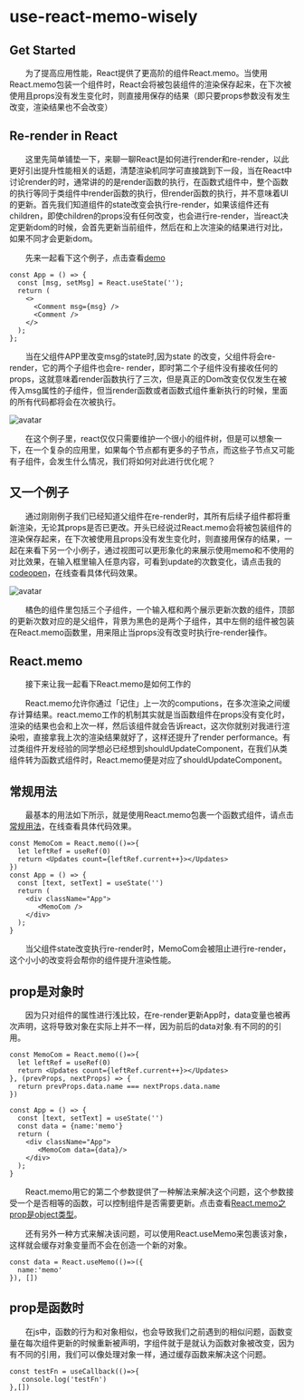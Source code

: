 # use-react-memo-wisely

## Get Started
&emsp;&emsp;为了提高应用性能，React提供了更高阶的组件React.memo。当使用React.memo包装一个组件时，React会将被包装组件的渲染保存起来，在下次被使用且props没有发生变化时，则直接用保存的结果（即只要props参数没有发生改变，渲染结果也不会改变）

## Re-render in React
&emsp;&emsp;这里先简单铺垫一下，来聊一聊React是如何进行render和re-render，以此更好引出提升性能相关的话题，清楚渲染机同学可直接跳到下一段，当在React中讨论render的时，通常讲的的是render函数的执行，在函数式组件中，整个函数的执行等同于类组件中render函数的执行，但render函数的执行，并不意味着UI的更新。首先我们知道组件的state改变会执行re-render，如果该组件还有children，即使children的props没有任何改变，也会进行re-render，当react决定更新dom的时候，会首先更新当前组件，然后在和上次渲染的结果进行对比，如果不同才会更新dom。

&emsp;&emsp;先来一起看下这个例子，点击查看[demo](https://codepen.io/wal1e/pen/LYQjBmp)

```
const App = () => {
  const [msg, setMsg] = React.useState('');
  return (
    <>
      <Comment msg={msg} />
      <Comment />
    </>
  );
};​
```

&emsp;&emsp;当在父组件APP里改变msg的state时,因为state 的改变，父组件将会re-render，它的两个子组件也会re- render，即时第二个子组件没有接收任何的props，这就意味着render函数执行了三次，但是真正的Dom改变仅仅发生在被传入msg属性的子组件，但当render函数或者函数式组件重新执行的时候，里面的所有代码都将会在次被执行。

![avatar](http://m.qpic.cn/psc?/V51THoPy1K00071vRFGs1boXQx4NfRqy/bqQfVz5yrrGYSXMvKr.cqbkL2eSEVvQZEoDNV2EeMMGXJmG7sPcmfL6hAtzXh8G*E6bVZruinSKhIcpQ2xVdggEJBm3gViy1BQc9gHHQtJw!/b&bo=GgNzAgAAAAABF1g!&rf=viewer_4)

&emsp;&emsp;在这个例子里，react仅仅只需要维护一个很小的组件树，但是可以想象一下，在一个复杂的应用里，如果每个节点都有更多的子节点，而这些子节点又可能有子组件，会发生什么情况，我们将如何对此进行优化呢？
## 又一个例子
&emsp;&emsp;通过刚刚例子我们已经知道父组件在re-render时，其所有后续子组件都将重新渲染，无论其props是否已更改。开头已经说过React.memo会将被包装组件的渲染保存起来，在下次被使用且props没有发生变化时，则直接用保存的结果，一起在来看下另一个小例子，通过视图可以更形象化的来展示使用memo和不使用的对比效果，在输入框里输入任意内容，可看到update的次数变化，请点击我的[codeopen](https://codepen.io/wal1e/pen/BaYROQe)，在线查看具体代码效果。

![avatar](http://a1.qpic.cn/psc?/V51THoPy1K00071vRFGs1boXQx4NfRqy/bqQfVz5yrrGYSXMvKr.cqZ1bEyGJKJnEbi1ghaVjuelOvRsIhvSWSOvYghUQioMji3mmIAXUsWGufebEoVWCGb91eKo17phdQhw6F3cH52Y!/c&ek=1&kp=1&pt=0&bo=JQN3AgAAAAABF2M!&tl=1&vuin=987261988&tm=1653292800&dis_t=1653296389&dis_k=a871e9d6e3977e0ead4c3a74b9bfefb6&sce=60-2-2&rf=viewer_4)

&emsp;&emsp;橘色的组件里包括三个子组件，一个输入框和两个展示更新次数的组件，顶部的更新次数对应的是父组件，背景为黑色的是两个子组件，其中左侧的组件被包装在React.memo函数里，用来阻止当props没有改变时执行re-render操作。
## React.memo
&emsp;&emsp;接下来让我一起看下React.memo是如何工作的

&emsp;&emsp;React.memo允许你通过「记住」上一次的computions，在多次渲染之间缓存计算结果。react.memo工作的机制其实就是当函数组件在props没有变化时，渲染的结果也会和上次一样，然后该组件就会告诉react，这次你就别对我进行渲染啦，直接拿我上次的渲染结果就好了，这样还提升了render performance。有过类组件开发经验的同学想必已经想到shouldUpdateComponent，在我们从类组件转为函数式组件时，React.memo便是对应了shouldUpdateComponent。

## 常规用法
&emsp;&emsp;最基本的用法如下所示，就是使用React.memo包裹一个函数式组件，请点击[常规用法](https://codepen.io/wal1e/pen/BaYROQe)，在线查看具体代码效果。
```
const MemoCom = React.memo(()=>{
  let leftRef = useRef(0)
  return <Updates count={leftRef.current++}></Updates>
})
const App = () => {
  const [text, setText] = useState('')
  return (
    <div className="App">
       <MemoCom />
    </div>
  );
}
```
&emsp;&emsp;当父组件state改变执行re-render时，MemoCom会被阻止进行re-render，这个小小的改变将会帮你的组件提升渲染性能。

## prop是对象时
&emsp;&emsp;因为只对组件的属性进行浅比较，在re-render更新App时，data变量也被再次声明，这将导致对象在实际上并不一样，因为前后的data对象.有不同的的引用。
```
const MemoCom = React.memo(()=>{
  let leftRef = useRef(0)
  return <Updates count={leftRef.current++}></Updates>
}, (prevProps, nextProps) => {
  return prevProps.data.name === nextProps.data.name
})

const App = () => {
  const [text, setText] = useState('')
  const data = {name:'memo'}
  return (
    <div className="App">
       <MemoCom data={data}/>
    </div>
  );
}
```
&emsp;&emsp;React.memo用它的第二个参数提供了一种解法来解决这个问题，这个参数接受一个是否相等的函数，可以控制组件是否需要更新。点击查看[React.memo之prop是object类型](https://codepen.io/wal1e/pen/GRQvBMr)。

&emsp;&emsp;还有另外一种方式来解决该问题，可以使用React.useMemo来包裹该对象，这样就会缓存对象变量而不会在创造一个新的对象。
```
const data = React.useMemo(()=>({
  name:'memo'
}), [])
```

## prop是函数时
&emsp;&emsp;在js中，函数的行为和对象相似，也会导致我们之前遇到的相似问题，函数变量在每次组件更新的时候重新被声明，字组件就于是就认为函数对象被改变，因为有不同的引用，我们可以像处理对象一样，通过缓存函数来解决这个问题。
```
const testFn = useCallback(()=>{
   console.log('testFn')
},[])
```


